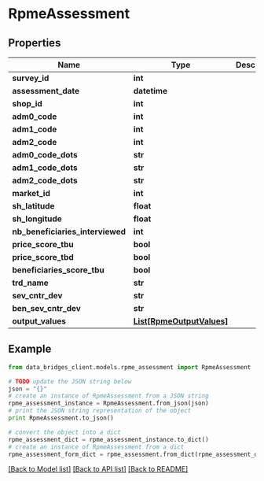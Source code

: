 # RpmeAssessment


## Properties

Name | Type | Description | Notes
------------ | ------------- | ------------- | -------------
**survey_id** | **int** |  | [optional] 
**assessment_date** | **datetime** |  | [optional] 
**shop_id** | **int** |  | [optional] 
**adm0_code** | **int** |  | [optional] 
**adm1_code** | **int** |  | [optional] 
**adm2_code** | **int** |  | [optional] 
**adm0_code_dots** | **str** |  | [optional] 
**adm1_code_dots** | **str** |  | [optional] 
**adm2_code_dots** | **str** |  | [optional] 
**market_id** | **int** |  | [optional] 
**sh_latitude** | **float** |  | [optional] 
**sh_longitude** | **float** |  | [optional] 
**nb_beneficiaries_interviewed** | **int** |  | [optional] 
**price_score_tbu** | **bool** |  | [optional] 
**price_score_tbd** | **bool** |  | [optional] 
**beneficiaries_score_tbu** | **bool** |  | [optional] 
**trd_name** | **str** |  | [optional] 
**sev_cntr_dev** | **str** |  | [optional] 
**ben_sev_cntr_dev** | **str** |  | [optional] 
**output_values** | [**List[RpmeOutputValues]**](RpmeOutputValues.md) |  | [optional] 

## Example

```python
from data_bridges_client.models.rpme_assessment import RpmeAssessment

# TODO update the JSON string below
json = "{}"
# create an instance of RpmeAssessment from a JSON string
rpme_assessment_instance = RpmeAssessment.from_json(json)
# print the JSON string representation of the object
print RpmeAssessment.to_json()

# convert the object into a dict
rpme_assessment_dict = rpme_assessment_instance.to_dict()
# create an instance of RpmeAssessment from a dict
rpme_assessment_form_dict = rpme_assessment.from_dict(rpme_assessment_dict)
```
[[Back to Model list]](../README.md#documentation-for-models) [[Back to API list]](../README.md#documentation-for-api-endpoints) [[Back to README]](../README.md)


